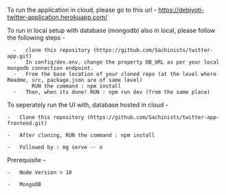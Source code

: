 To run the application in cloud, please go to this url - https://debjyoti-twitter-application.herokuapp.com/


To run in local setup with database (mongodb) also in local, please follow the following steps - 
      
      -   clone this repository (https://github.com/Sachinists/twitter-app.git)  
      -   In config/dev.env, change the property DB_URL as per your local mongodb connection endpoint.
      -   From the base location of your cloned repo (at the level where Readme, src, package.json are of same level) 
            RUN the command : npm install
      -   Then, when its done! RUN : npm run dev (from the same place)



To seperately run the UI with, database hosted in cloud - 
      
	-   Clone this repository (https://github.com/Sachinists/twitter-app-frontend.git)
      
	-   After cloning, RUN the command : npm install
      
	-   Followed by : mg serve -- o




Prerequisite - 
	
	-   Node Version > 10
	
	-   MongoDB
